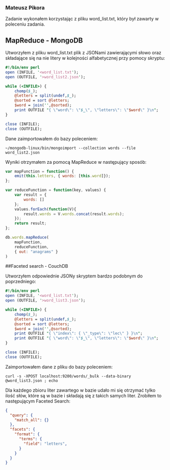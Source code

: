 ### Mateusz Pikora

Zadanie wykonałem korzystając z pliku word_list.txt, który był zawarty w poleceniu zadania.

## MapReduce - MongoDB

Utworzyłem z pliku word_list.txt plik z JSONami zawierającymi słowo oraz składające się na nie litery w kolejności alfabetycznej przy pomocy skryptu:

```Perl
#!/bin/env perl
open (INFILE, '<word_list.txt');
open (OUTFILE, '>word_list2.json');

while (<INFILE>) {
	chomp($_);
	@letters = split(undef,$_);
	@sorted = sort @letters;
	$word = join('',@sorted);
	print OUTFILE "{ \"word\": \"$_\", \"letters\": \"$word\" }\n";
}

close (INFILE); 
close (OUTFILE); 
```

Dane zaimportowałem do bazy poleceniem:

```
~/mongodb-linux/bin/mongoimport --collection words --file word_list2.json
```

Wyniki otrzymałem za pomocą MapReduce w następujący sposób:

```js
var mapFunction = function() {
	emit(this.letters, { words: [this.word]});
};

var reduceFunction = function(key, values) {
	var result = {
		words: [] 
	};
	values.forEach(function(V){
		result.words = V.words.concat(result.words);
	});
	return result;
};

db.words.mapReduce(
	mapFunction,
	reduceFunction,
	{ out: "anagrams" }
)
```

##Faceted search - CouchDB

Utworzyłem odpowiednie JSONy skryptem bardzo podobnym do poprzedniego:

```Perl
#!/bin/env perl
open (INFILE, '<word_list.txt');
open (OUTFILE, '>word_list3.json');

while (<INFILE>) {
	chomp($_);
	@letters = split(undef,$_);
	@sorted = sort @letters;
	$word = join('',@sorted);
	print OUTFILE "{ \"index\": { \"_type\": \"lec\" } }\n";
	print OUTFILE "{ \"word\": \"$_\", \"letters\": \"$word\" }\n";
}

close (INFILE); 
close (OUTFILE); 
```

Zaimportowałem dane z pliku do bazy poleceniem:

```
curl -s -XPOST localhost:9200/words/_bulk --data-binary @word_list3.json ; echo
```

Dla każdego zbioru liter zawartego w bazie udało mi się otrzymać tylko ilość słów, które są w bazie i składają się z takich samych liter. Zrobiłem to następującym Faceted Search:

```JSON
{
  "query": {
    "match_all": {}
  },
  "facets": {
    "format": {
      "terms": {
        "field": "letters",
      }
    }
  }
}
```
